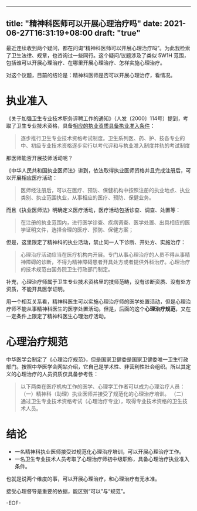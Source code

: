 
---
title: "精神科医师可以开展心理治疗吗"
date: 2021-06-27T16:31:19+08:00
draft: "true"
---

最近连续收到两个疑问，都在问询“精神科医师可以开展心理治疗吗”。为此我检索了卫生法律、规章，也咨询过一些同行。这个疑问/议题涉及了类似 5W1H 范围，包括谁可以开展心理治疗、在哪里开展心理治疗、怎样实施心理治疗。

对这个议题，目前的结论是：精神科医师是否可以开展心理治疗，看情况。

# 执业准入

《关于加强卫生专业技术职务评聘工作的通知》（人发〔2000〕114号）提到，考取了卫生专业技术资格，具备[相应的执业资质具备执业准入条件](https://web.archive.org/web/20210627094441/https://www.21wecan.com/rcpj/gjwszyzgks/zczn_12039/201202/t20120228_2669.html)：

<blockquote>
逐步推行卫生专业技术资格考试制度。卫生系列医、药、护、技各专业的中、初级专业技术资格逐步实行以考代评和与执业准入制度并轨的考试制度
</blockquote>

那医师能否开展技师活动呢？


《中华人民共和国执业医师法》讲到，依法取得执业医师资格并且完成注册后，可以开展相应医疗活动：

<blockquote>
医师经注册后，可以在医疗、预防、保健机构中按照注册的执业地点、执业类别、执业范围执业，从事相应的医疗、预防、保健业务。
</blockquote>

而且《执业医师法》明确定义医疗活动，医疗活动包括诊查、调查、处置等：

<blockquote>
在注册的执业范围内，进行医学诊查、疾病调查、医学处置、出具相应的医学证明文件，选择合理的医疗、预防、保健方案；
</blockquote>

但是，这里限定了精神科的执业活动，禁止同一人下诊断、开处方、实施治疗：

<blockquote>
心理治疗活动应当在医疗机构内开展。专门从事心理治疗的人员不得从事精神障碍的诊断，不得为精神障碍患者开具处方或者提供外科治疗。心理治疗的技术规范由国务院卫生行政部门制定。
</blockquote>

补充，心理治疗师属于卫生专业技术资格里的技师范畴，没有诊断资质、没有处方资质，不能开具医学证明。

用一个相互关系看，精神科医生可以实施心理治疗师的医学处置活动，但是心理治疗师不能从事精神科医生的医学处置活动。但是，后面的这个**心理治疗规范**，又在一定条件上限定了精神科医生心理治疗活动。

# 心理治疗规范

中华医学会制定了《心理治疗规范》，但是国家卫健委是国家卫健委唯一卫生行政部门。按照中华医学会网站介绍，它自己是学术性、非营利性社会组织。所以其定义的心理治疗的人员资质仅具备参考性：

<blockquote>
以下两类在医疗机构工作的医学、心理学工作者可以成为心理治疗人员：
（一）精神科（助理）执业医师并接受了规范化的心理治疗培训。
（二）通过卫生专业技术资格考试（心理治疗专业），取得专业技术资格的卫生技术人员。
</blockquote>

# 结论
* 一名精神科执业医师接受过规范化心理治疗培训，可以开展心理治疗工作。
* 一名卫生专业技术人员考取了心理治疗师初中级职称，具备心理治疗执业准入条件。

也就是说两个维度的事，可以开展心理治疗，和心理治疗有无水准。

接受心理督导是重要的依据，能区别“可以”与“规范”。

-EOF-
